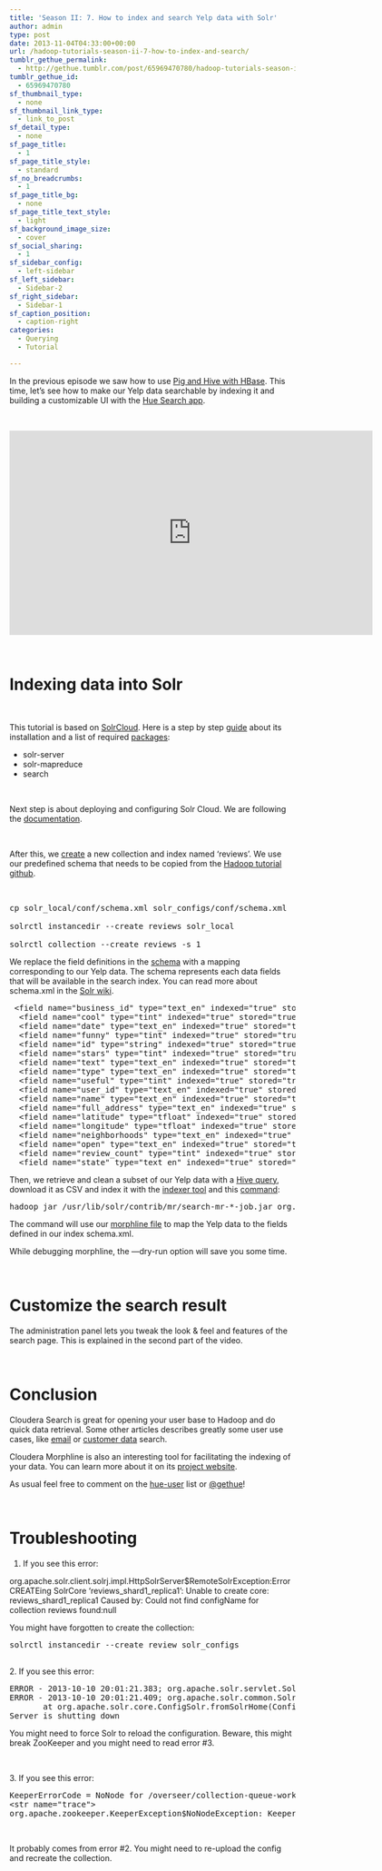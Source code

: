 ```yaml
---
title: 'Season II: 7. How to index and search Yelp data with Solr'
author: admin
type: post
date: 2013-11-04T04:33:00+00:00
url: /hadoop-tutorials-season-ii-7-how-to-index-and-search/
tumblr_gethue_permalink:
  - http://gethue.tumblr.com/post/65969470780/hadoop-tutorials-season-ii-7-how-to-index-and-search
tumblr_gethue_id:
  - 65969470780
sf_thumbnail_type:
  - none
sf_thumbnail_link_type:
  - link_to_post
sf_detail_type:
  - none
sf_page_title:
  - 1
sf_page_title_style:
  - standard
sf_no_breadcrumbs:
  - 1
sf_page_title_bg:
  - none
sf_page_title_text_style:
  - light
sf_background_image_size:
  - cover
sf_social_sharing:
  - 1
sf_sidebar_config:
  - left-sidebar
sf_left_sidebar:
  - Sidebar-2
sf_right_sidebar:
  - Sidebar-1
sf_caption_position:
  - caption-right
categories:
  - Querying
  - Tutorial

---
```

<p id="docs-internal-guid-6e44f291-2156-8489-431b-b515176c9fec">
  <span>In the previous episode we saw how to use </span><a href="http://gethue.tumblr.com/post/64707633719/hadoop-tutorial-use-pig-and-hive-with-hbase"><span>Pig and Hive with HBase</span></a><span>. This time, let’s see how to make our Yelp data searchable by indexing it and building a customizable UI with the </span><a href="http://gethue.tumblr.com/post/52804483421/tutorial-search-hadoop-in-hue"><span>Hue Search app</span></a><span>.</span>
</p>

&nbsp;

<iframe src="https://player.vimeo.com/video/76878078?dnt=1&app_id=122963" width="640" height="360" frameborder="0" title="Hadoop Tutorial: How to index and search data with Solr" allow="autoplay; fullscreen" allowfullscreen></iframe>

&nbsp;

# <span>Indexing data into Solr</span>

&nbsp;

<span>This tutorial is based on </span>[<span>SolrCloud</span>][1]<span>. Here is a step by step </span>[<span>guide</span>][2] <span>about its installation and a list of required </span>[<span>packages</span>][2]<span>:</span>

  * <span>solr-server</span>
  * <span>solr-mapreduce</span>
  * <span>search</span>

&nbsp;

<span>Next step is about deploying and configuring Solr Cloud. We are following the </span>[<span>documentation</span>][3]<span>.</span>

&nbsp;

<span>After this, we </span>[<span>create</span>][4] <span>a new collection and index named ‘reviews’. We use our predefined schema that needs to be copied from the </span>[<span>Hadoop tutorial github</span>][5]<span>.</span>

&nbsp;

<pre class="code">cp solr_local/conf/schema.xml solr_configs/conf/schema.xml

solrctl instancedir --create reviews solr_local

solrctl collection --create reviews -s 1</pre>

<span>We replace the field definitions in the </span>[<span>schema</span>][6] <span>with a mapping corresponding to our Yelp data. The schema represents each data fields that will be available in the search index. You can read more about schema.xml in the </span>[<span>Solr wiki</span>][7]<span>.</span>

<pre class="code"> &lt;field name="business_id" type="text_en" indexed="true" stored="true" /&gt;  
  &lt;field name="cool" type="tint" indexed="true" stored="true" /&gt;
  &lt;field name="date" type="text_en" indexed="true" stored="true" /&gt;
  &lt;field name="funny" type="tint" indexed="true" stored="true" /&gt;
  &lt;field name="id" type="string" indexed="true" stored="true" required="true" multiValued="false" /&gt;  
  &lt;field name="stars" type="tint" indexed="true" stored="true" /&gt;
  &lt;field name="text" type="text_en" indexed="true" stored="true" /&gt;
  &lt;field name="type" type="text_en" indexed="true" stored="true" /&gt;         
  &lt;field name="useful" type="tint" indexed="true" stored="true" /&gt;
  &lt;field name="user_id" type="text_en" indexed="true" stored="true" /&gt;
  &lt;field name="name" type="text_en" indexed="true" stored="true" /&gt;
  &lt;field name="full_address" type="text_en" indexed="true" stored="true" /&gt;
  &lt;field name="latitude" type="tfloat" indexed="true" stored="true" /&gt;
  &lt;field name="longitude" type="tfloat" indexed="true" stored="true" /&gt;
  &lt;field name="neighborhoods" type="text_en" indexed="true" stored="true" /&gt;
  &lt;field name="open" type="text_en" indexed="true" stored="true" /&gt;
  &lt;field name="review_count" type="tint" indexed="true" stored="true" /&gt;
  &lt;field name="state" type="text_en" indexed="true" stored="true" /&gt;</pre>

Then, we retrieve and clean a subset of our Yelp data with a [Hive query][8], download it as CSV and index it with the [indexer tool][9] and this [command][10]:

<pre class="code">hadoop jar /usr/lib/solr/contrib/mr/search-mr-*-job.jar org.apache.solr.hadoop.MapReduceIndexerTool -D 'mapred.child.java.opts=-Xmx500m' --log4j /usr/share/doc/search*/examples/solr-nrt/log4j.properties --morphline-file solr_local/reviews.conf --output-dir hdfs://localhost:8020/tmp/load --verbose --go-live --zk-host localhost:2181/solr --collection reviews hdfs://localhost:8020/tmp/query_result.csv</pre>

<span>The command will use our </span>[<span>morphline file</span>][11] <span>to map the Yelp data to the fields defined in our index schema.xml.</span>

<span>While debugging morphline, the </span><span>—dry-run</span> <span>option will save you some time.</span>

&nbsp;

# <span>Customize the search result</span>

The administration panel lets you tweak the look & feel and features of the search page. This is explained in the second part of the video.

&nbsp;

# <span>Conclusion</span>

<span>Cloudera Search is great for opening your user base to Hadoop and do quick data retrieval. Some other articles describes greatly some user use cases, like </span>[<span>email</span>][12] <span>or </span>[<span>customer data</span>][13] <span>search.</span>

Cloudera Morphline is also an interesting tool for facilitating the indexing of your data. You can learn more about it on its [project website][14].

As usual feel free to comment on the [hue-user][15] list or [@gethue][16]!

&nbsp;

# <span>Troubleshooting</span>

1. If you see this error:

org.apache.solr.client.solrj.impl.HttpSolrServer$RemoteSolrException:Error CREATEing SolrCore ‘reviews_shard1_replica1’: Unable to create core: reviews_shard1_replica1 Caused by: Could not find configName for collection reviews found:null</str>

<span>You might have forgotten to create the collection:</span>

<pre class="code">solrctl instancedir --create review solr_configs

</pre>

<span>2. If you see this error:</span>

<pre class="code">ERROR - 2013-10-10 20:01:21.383; org.apache.solr.servlet.SolrDispatchFilter; Could not start Solr. Check solr/home property and the logs
ERROR - 2013-10-10 20:01:21.409; org.apache.solr.common.SolrException; null:org.apache.solr.common.SolrException: solr.xml not found in ZooKeeper
       at org.apache.solr.core.ConfigSolr.fromSolrHome(ConfigSolr.java:109)
Server is shutting down</pre>

<span>You might need to force Solr to reload the configuration. Beware, this might break ZooKeeper and you might need to read error #3.</span>

&nbsp;

<span>3. If you see this error:</span>

<pre class="code">KeeperErrorCode = NoNode for /overseer/collection-queue-work&lt;/str&gt;
&lt;str name="trace"&gt;
org.apache.zookeeper.KeeperException$NoNodeException: KeeperErrorCode = NoNode for /overseer/collection-queue-work</pre>

&nbsp;

<span>It probably comes from error #2. You might need to re-upload the config and recreate the collection.</span>

 [1]: http://wiki.apache.org/solr/SolrCloud
 [2]: http://www.cloudera.com/content/cloudera-content/cloudera-docs/Search/latest/Cloudera-Search-Installation-Guide/csig_install_search.html
 [3]: http://www.cloudera.com/content/cloudera-content/cloudera-docs/Search/latest/Cloudera-Search-Installation-Guide/csig_deploy_search_solrcloud.html
 [4]: http://www.cloudera.com/content/cloudera-content/cloudera-docs/Search/latest/Cloudera-Search-Installation-Guide/csig_runtime_solr_config.html
 [5]: https://github.com/romainr/hadoop-tutorials-examples/tree/master/solr-local-search
 [6]: https://github.com/romainr/hadoop-tutorials-examples/blob/master/solr-local-search/solr_local/conf/schema.xml#L109
 [7]: http://wiki.apache.org/solr/SchemaXml
 [8]: https://github.com/romainr/hadoop-tutorials-examples/blob/master/solr-local-search/data_subset.sql
 [9]: http://www.cloudera.com/content/cloudera-content/cloudera-docs/Search/latest/Cloudera-Search-User-Guide/csug_batch_index_to_solr_servers_using_golive.html
 [10]: https://github.com/romainr/hadoop-tutorials-examples/blob/master/solr-local-search/load_index.sh
 [11]: https://github.com/romainr/hadoop-tutorials-examples/blob/master/solr-local-search/solr_local/reviews.conf
 [12]: http://blog.cloudera.com/blog/2013/09/email-indexing-using-cloudera-search/
 [13]: http://blog.cloudera.com/blog/2013/09/secrets-of-cloudera-support-impala-and-search-make-the-customer-experience-even-better/
 [14]: http://cloudera.github.io/cdk/docs/current/cdk-morphlines/index.html
 [15]: http://groups.google.com/a/cloudera.org/group/hue-user
 [16]: https://twitter.com/gethue

